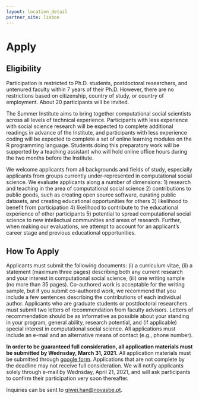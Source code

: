 ```yaml
---
layout: location_detail
partner_site: lisbon
---
```


# Apply

## Eligibility

Participation is restricted to  Ph.D. students, postdoctoral researchers, and untenured faculty within 7 years of their Ph.D. However, there are no restrictions based on citizenship, country of study, or country of employment. About 20 participants will be invited.

The Summer Institute aims to bring together computational social scientists across all levels of technical experience. Participants with less experience with social science research will be expected to complete additional readings in advance of the Institute, and participants with less experience coding will be expected to complete a set of online learning modules on the R programming language. Students doing this preparatory work will be supported by a teaching assistant who will hold online office hours during the two months before the Institute.

We welcome applicants from all backgrounds and fields of study, especially applicants from groups currently under-represented in computational social science. We evaluate applicants along a number of dimensions: 1) research and teaching in the area of computational social science 2) contributions to public goods, such as creating open source software, curating public datasets, and creating educational opportunities for others 3) likelihood to benefit from participation 4) likelihood to contribute to the educational experience of other participants 5) potential to spread computational social science to new intellectual communities and areas of research. Further, when making our evaluations, we attempt to account for an applicant’s career stage and previous educational opportunities.

## How To Apply

Applicants must submit the following documents: (i) a curriculum vitae, (ii) a statement (maximum three pages) describing both any current research and your interest in computational social science, (iii) one writing sample (no more than 35 pages). Co-authored work is acceptable for the writing sample, but if you submit co-authored work, we recommend that you include a few sentences describing the contributions of each individual author. Applicants who are graduate students or postdoctoral researchers must submit two letters of recommendation from faculty advisors. Letters of recommendation should be as informative as possible about your standing in your program, general ability, research potential, and (if applicable) special interest in computational social science. All applications must include an e-mail and an alternative means of contact (e.g., phone number).

**In order to be guaranteed full consideration, all application materials must be submitted by Wednsday, March 31, 2021.** All application materials must be submitted through [google form](https://docs.google.com/forms/d/e/1FAIpQLSfx3h0uGVodkPIKulC6GDBKVMKsAMO6Wm1Ze4K7hJKXcv2XJg/viewform). Applications that are not complete by the deadline may not receive full consideration. We will notify applicants solely through e-mail by Wednsday, April 21, 2021, and will ask participants to confirm their participation very soon thereafter.

Inquiries can be sent to qiwei.han@novasbe.pt.
